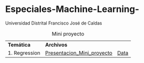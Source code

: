 # Especiales-Machine-Learning-
Universidad Distrital Francisco José de Caldas


<table>
<caption>Mini proyecto</caption>
  <tr>
    <td> <strong>Temática</strong> </td>
    <td> <strong>Archivos </strong></td>
    
  </tr>
  <tr>
    <td> 1. Regression </td>
    <td rowspan="2"><a href="https://github.com/Fabiancaru/Especiales-Machine-Learning-/blob/main/Walmart%20Dataset%20UDFJC.pdf">Presentacion_Mini_proyecto</td> 
    <td rowspan="2"><a href="https://github.com/Fabiancaru/Especiales-Machine-Learning-/blob/main/WalmarT_UDFJC.csv">Data          </td>
  <tr>
    </tr>  
